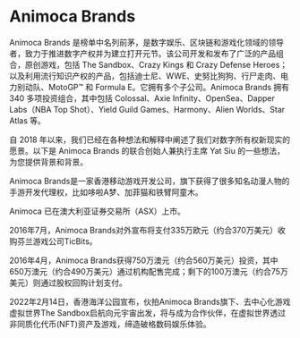 # 

# Animoca Brands



Animoca Brands 是榜单中名列前茅，是数字娱乐、区块链和游戏化领域的领导者，致力于推进数字产权并为建立打开元节。该公司开发和发布了广泛的产品组合，原创游戏，包括 The Sandbox、Crazy Kings 和 Crazy Defense Heroes；以及利用流行知识产权的产品，包括迪士尼、WWE、史努比狗狗、行尸走肉、电力别动队、MotoGP™ 和 Formula E。它拥有多个子公司。Animoca Brands 拥有 340 多项投资组合，其中包括 Colossal、Axie Infinity、OpenSea、Dapper Labs（NBA Top Shot）、Yield Guild Games、Harmony、Alien Worlds、Star Atlas 等。

自 2018 年以来，我们已经在各种想法和解释中阐述了我们对数字所有权新现实的愿景。以下是 Animoca Brands 的联合创始人兼执行主席 Yat Siu 的一些想法，为您提供背景和背景。

Animoca Brands是一家香港移动游戏开发公司，旗下获得了很多知名动漫人物的手游开发代理权，比如哆啦A梦、加菲猫和铁臂阿童木。

Animoca 已在澳大利亚证券交易所（ASX）上市。

2016年7月，Animoca Brands对外宣布将支付335万欧元（约合370万美元）收购芬兰游戏公司TicBits。

2016年4月，Animoca Brands获得750万澳元（约合560万美元）投资，其中650万澳元（约合490万美元）通过机构配售完成；剩下的100万澳元（约合75万美元）则通过股权回购计划支付。 

2022年2月14日，香港海洋公园宣布，伙拍Animoca Brands旗下、去中心化游戏虚拟世界The Sandbox启航向元宇宙出发，将与成为合作伙伴，在虚拟世界透过非同质化代币(NFT)资产及游戏，缔造破格数码娱乐体验。 

